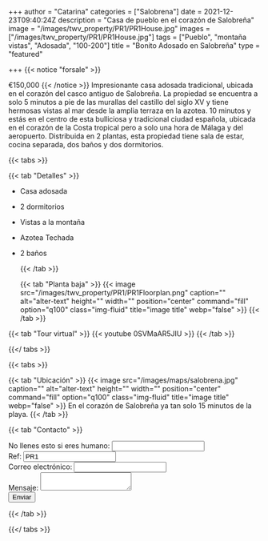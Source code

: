 +++
author = "Catarina"
categories = ["Salobrena"]
date = 2021-12-23T09:40:24Z
description = "Casa de pueblo en el corazón de Salobreña"
image = "/images/twv_property/PR1/PR1House.jpg"
images = ["/images/twv_property/PR1/PR1House.jpg"]
tags = ["Pueblo", "montaña vistas", "Adosada", "100-200"]
title = "Bonito Adosado en Salobreña"
type = "featured"

+++
{{< notice "forsale" >}}

€150,000
{{< /notice >}}
Impresionante casa adosada tradicional, ubicada en el corazón del casco antiguo de Salobreña. La propiedad se encuentra a solo 5 minutos a pie de las murallas del castillo del siglo XV y tiene hermosas vistas al mar desde la amplia terraza en la azotea.
10 minutos y estás en el centro de esta bulliciosa y tradicional ciudad española, ubicada en el corazón de la Costa tropical pero a solo una hora de Málaga y del aeropuerto.
Distribuida en 2 plantas, esta propiedad tiene sala de estar, cocina separada, dos baños y dos dormitorios.

{{< tabs >}}

{{< tab "Detalles" >}}

* Casa adosada
* 2 dormitorios
* Vistas a la montaña
* Azotea Techada
* 2 baños

  {{< /tab >}}

  {{< tab "Planta baja" >}} {{< image src="/images/twv_property/PR1/PR1Floorplan.png" caption="" alt="alter-text" height="" width="" position="center" command="fill" option="q100" class="img-fluid" title="image title" webp="false" >}} {{< /tab >}}

{{< tab "Tour virtual" >}} {{< youtube 0SVMaAR5JIU >}} {{< /tab >}}

{{</ tabs >}}

{{< tabs >}}

{{< tab "Ubicación" >}}
{{< image src="/images/maps/salobrena.jpg" caption="" alt="alter-text" height="" width="" position="center" command="fill" option="q100" class="img-fluid" title="image title" webp="false" >}}
En el corazón de Salobreña ya tan solo 15 minutos de la playa. {{< /tab >}}

{{< tab "Contacto" >}} <form name="propertyContact" method="POST" netlify-honeypot="bot-field" data-netlify="true">
<div class="form-group">
<label>No llenes esto si eres humano: <input name="bot-field" /></label>
</div>
<div class="form-group">
<label>Ref: <input name="property-ref" class="form-control" value="PR1" readonly/></label>
</div>
<div class="form-group">
<label>Correo electrónico: <input type="text" class="form-control" name="email" /></label>
</div>
<div class="form-group">
<label>Mensaje: </label> <textarea name="message" class="form-control"></textarea>
</div>
<button type="submit" class="btn btn-primary">Enviar</button>
</form> {{< /tab >}}

{{</ tabs >}}